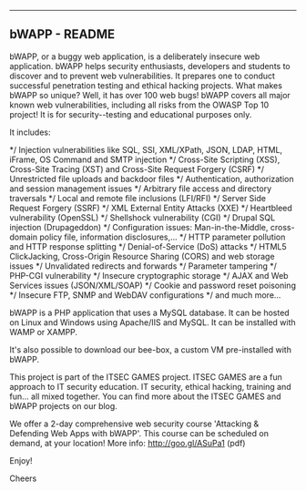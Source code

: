 
--------------
bWAPP - README
--------------

bWAPP, or a buggy web application, is a deliberately insecure web application.
bWAPP helps security enthusiasts, developers and students to discover and to prevent web vulnerabilities.
It prepares one to conduct successful penetration testing and ethical hacking projects.
What makes bWAPP so unique? Well, it has over 100 web bugs!
bWAPP covers all major known web vulnerabilities, including all risks from the OWASP Top 10 project!
It is for security--testing and educational purposes only.

It includes:

*/ Injection vulnerabilities like SQL, SSI, XML/XPath, JSON, LDAP, HTML, iFrame, OS Command and SMTP injection
*/ Cross-Site Scripting (XSS), Cross-Site Tracing (XST) and Cross-Site Request Forgery (CSRF)
*/ Unrestricted file uploads and backdoor files
*/ Authentication, authorization and session management issues
*/ Arbitrary file access and directory traversals
*/ Local and remote file inclusions (LFI/RFI)
*/ Server Side Request Forgery (SSRF)
*/ XML External Entity Attacks (XXE)
*/ Heartbleed vulnerability (OpenSSL)
*/ Shellshock vulnerability (CGI)
*/ Drupal SQL injection (Drupageddon)
*/ Configuration issues: Man-in-the-Middle, cross-domain policy file, information disclosures,...
*/ HTTP parameter pollution and HTTP response splitting
*/ Denial-of-Service (DoS) attacks
*/ HTML5 ClickJacking, Cross-Origin Resource Sharing (CORS) and web storage issues
*/ Unvalidated redirects and forwards
*/ Parameter tampering
*/ PHP-CGI vulnerability
*/ Insecure cryptographic storage
*/ AJAX and Web Services issues (JSON/XML/SOAP)
*/ Cookie and password reset poisoning
*/ Insecure FTP, SNMP and WebDAV configurations
*/ and much more...

bWAPP is a PHP application that uses a MySQL database. It can be hosted on Linux and Windows using Apache/IIS and MySQL. It can be installed with WAMP or XAMPP.

It's also possible to download our bee-box, a custom VM pre-installed with bWAPP.

This project is part of the ITSEC GAMES project. ITSEC GAMES are a fun approach to IT security education. 
IT security, ethical hacking, training and fun... all mixed together.
You can find more about the ITSEC GAMES and bWAPP projects on our blog.

We offer a 2-day comprehensive web security course 'Attacking & Defending Web Apps with bWAPP'.
This course can be scheduled on demand, at your location!
More info: http://goo.gl/ASuPa1 (pdf)

Enjoy!

Cheers

